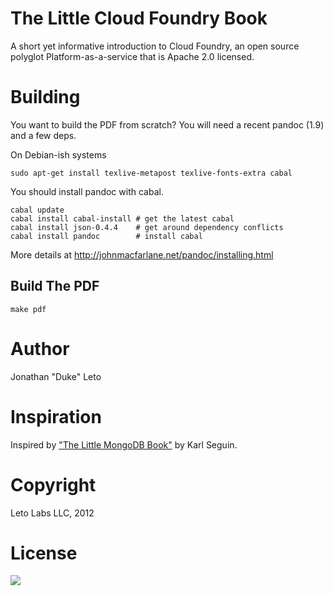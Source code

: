 # The Little Cloud Foundry Book

A short yet informative introduction to Cloud Foundry, an open source
polyglot Platform-as-a-service that is Apache 2.0 licensed.

# Building

You want to build the PDF from scratch? You will need a recent pandoc (1.9) and a few deps.

On Debian-ish systems

    sudo apt-get install texlive-metapost texlive-fonts-extra cabal

You should install pandoc with cabal.

    cabal update
    cabal install cabal-install # get the latest cabal
    cabal install json-0.4.4    # get around dependency conflicts
    cabal install pandoc        # install cabal

More details at http://johnmacfarlane.net/pandoc/installing.html

## Build The PDF

    make pdf

# Author

Jonathan "Duke" Leto

# Inspiration

Inspired by ["The Little MongoDB Book"](https://github.com/karlseguin/the-little-mongodb-book) by Karl Seguin.

# Copyright

Leto Labs LLC, 2012

# License

<a href="http://creativecommons.org/licenses/by-nc-sa/3.0/legalcode">
<img src="http://i.creativecommons.org/l/by-nc-sa/3.0/88x31.png">
</a>
